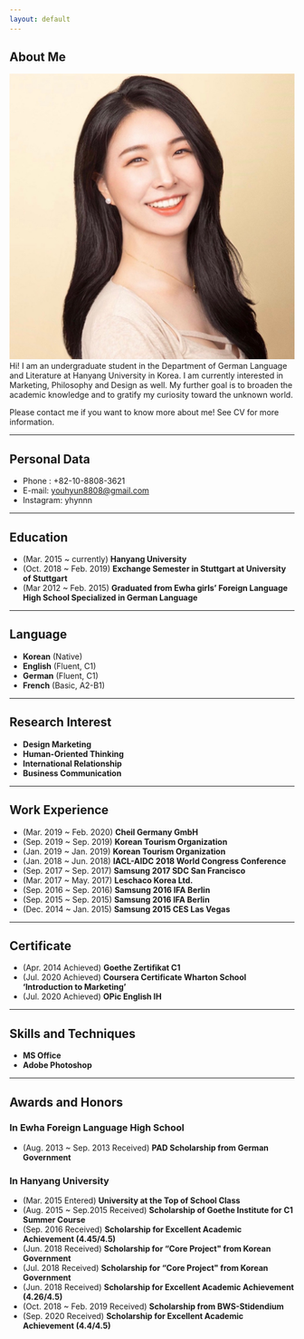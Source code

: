 ```yaml
---
layout: default
---
```


## About Me
<img class="profile-picture" src="profile_youhyun.jpeg">
Hi! I am an undergraduate student in the Department of German Language and Literature at Hanyang University in Korea. I am currently interested in Marketing, Philosophy and Design as well. My further goal is to broaden the academic knowledge and to gratify my curiosity toward the unknown world.

Please contact me if you want to know more about me!  See CV for more information.

 <!-- This is a jekyll based resume template. You can find the full source code on [GitHub] --> 
 <!-- (https://github.com/bk2dcradle/researcher) -->

---
## Personal Data
- Phone : +82-10-8808-3621
- E-mail: youhyun8808@gmail.com
- Instagram: yhynnn

---
## Education
- (Mar. 2015 ~ currently) **Hanyang University** 
- (Oct. 2018 ~ Feb. 2019) **Exchange Semester in Stuttgart at University of Stuttgart** 
- (Mar 2012 ~ Feb. 2015) **Graduated from Ewha girls’ Foreign Language High School Specialized in German Language** 

---
## Language
- **Korean** (Native)
- **English** (Fluent, C1)
- **German** (Fluent, C1)
- **French** (Basic, A2-B1) 

---
## Research Interest
- **Design Marketing**
- **Human-Oriented Thinking**
- **International Relationship**
- **Business Communication**

---
## Work Experience
- (Mar. 2019 ~ Feb. 2020) **Cheil Germany GmbH** 
- (Sep. 2019 ~ Sep. 2019) **Korean Tourism Organization**
- (Jan. 2019 ~ Jan. 2019) **Korean Tourism Organization**
- (Jan. 2018 ~ Jun. 2018) **IACL-AIDC 2018 World Congress Conference**
- (Sep. 2017 ~ Sep. 2017) **Samsung 2017 SDC San Francisco**
- (Mar. 2017 ~ May. 2017) **Leschaco Korea Ltd.**
- (Sep. 2016 ~ Sep. 2016) **Samsung 2016 IFA Berlin**
- (Sep. 2015 ~ Sep. 2015) **Samsung 2016 IFA Berlin**
- (Dec. 2014 ~ Jan. 2015) **Samsung 2015 CES Las Vegas**

---
## Certificate
- (Apr. 2014 Achieved) **Goethe Zertifikat C1**
- (Jul. 2020 Achieved) **Coursera Certificate Wharton School ‘Introduction to Marketing’**
- (Jul. 2020 Achieved) **OPic English IH**

---
## Skills and Techniques
- **MS Office**
- **Adobe Photoshop**

---
## Awards and Honors
### In Ewha Foreign Language High School 
- (Aug. 2013 ~ Sep. 2013 Received) **PAD Scholarship from German Government**
### In Hanyang University
- (Mar. 2015 Entered) **University at the Top of School Class**
- (Aug. 2015 ~ Sep.2015 Received) **Scholarship of Goethe Institute for C1 Summer Course**
- (Sep. 2016 Received) **Scholarship for Excellent Academic Achievement (4.45/4.5)**
- (Jun. 2018 Received) **Scholarship for “Core Project" from Korean Government**
- (Jul. 2018 Received) **Scholarship for “Core Project" from Korean Government**
- (Jun. 2018 Received) **Scholarship for Excellent Academic Achievement (4.26/4.5)**
- (Oct. 2018 ~ Feb. 2019 Received) **Scholarship from BWS-Stidendium**
- (Sep. 2020 Received) **Scholarship for Excellent Academic Achievement (4.4/4.5)**

 <!-- This is a [link](http://google.com). Something *italics* and something **bold**.-->
 <!-- Here is a horizontal rule --- -->
 <!-- Here is a blockquote> To a great mind, nothing is little -->

